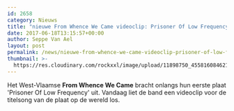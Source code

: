 ```yaml
---
id: 2658
category: Nieuws
title: "nieuwe From Whence We Came videoclip: Prisoner Of Low Frequency"
date: 2017-06-18T13:15:57+00:00
author: Seppe Van Ael
layout: post
permalink: /news/nieuwe-from-whence-we-came-videoclip-prisoner-of-low-frequency/
thumbnail: >-
  https://res.cloudinary.com/rockxxl/image/upload/11898750_455816084621608_49486948515426046_n.jpg
---
```

Het West-Vlaamse **From Whence We Came** bracht onlangs hun eerste plaat 'Prisoner Of Low Frequency' uit. Vandaag liet de band een videoclip voor de titelsong van de plaat op de wereld los.
